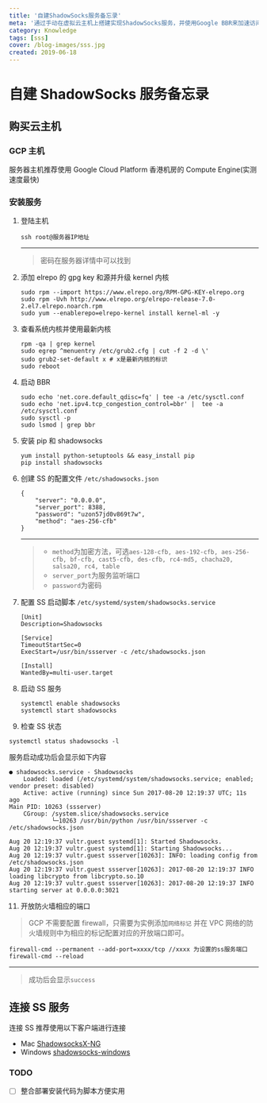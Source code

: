 ```yaml
---
title: '自建ShadowSocks服务备忘录'
meta: '通过手动在虚拟云主机上搭建实现ShadowSocks服务，并使用Google BBR来加速访问速度。'
category: Knowledge
tags: [sss]
cover: /blog-images/sss.jpg
created: 2019-06-18
---
```


# 自建 ShadowSocks 服务备忘录

## 购买云主机

### GCP 主机

服务器主机推荐使用 Google Cloud Platform 香港机房的 Compute Engine(实测速度最快)

### 安装服务

1. 登陆主机

   ```
   ssh root@服务器IP地址
   ```

   ***

   > 密码在服务器详情中可以找到

2. 添加 elrepo 的 gpg key 和源并升级 kernel 内核

   ```
   sudo rpm --import https://www.elrepo.org/RPM-GPG-KEY-elrepo.org
   sudo rpm -Uvh http://www.elrepo.org/elrepo-release-7.0-2.el7.elrepo.noarch.rpm
   sudo yum --enablerepo=elrepo-kernel install kernel-ml -y
   ```

3. 查看系统内核并使用最新内核

   ```
   rpm -qa | grep kernel
   sudo egrep ^menuentry /etc/grub2.cfg | cut -f 2 -d \'
   sudo grub2-set-default x # x是最新内核的标识
   sudo reboot
   ```

4. 启动 BBR

   ```
   sudo echo 'net.core.default_qdisc=fq' | tee -a /etc/sysctl.conf
   sudo echo 'net.ipv4.tcp_congestion_control=bbr' |  tee -a /etc/sysctl.conf
   sudo sysctl -p
   sudo lsmod | grep bbr
   ```

5. 安装 pip 和 shadowsocks

   ```
   yum install python-setuptools && easy_install pip
   pip install shadowsocks
   ```

6. 创建 SS 的配置文件 `/etc/shadowsocks.json`

   ```
   {
       "server": "0.0.0.0",
       "server_port": 8388,
       "password": "uzon57jd0v869t7w",
       "method": "aes-256-cfb"
   }
   ```

   ***

   > - `method`为加密方法，可选`aes-128-cfb, aes-192-cfb, aes-256-cfb, bf-cfb, cast5-cfb, des-cfb, rc4-md5, chacha20, salsa20, rc4, table`
   > - `server_port`为服务监听端口
   > - `password`为密码

7. 配置 SS 启动脚本 `/etc/systemd/system/shadowsocks.service`

   ```
   [Unit]
   Description=Shadowsocks

   [Service]
   TimeoutStartSec=0
   ExecStart=/usr/bin/ssserver -c /etc/shadowsocks.json

   [Install]
   WantedBy=multi-user.target
   ```

8. 启动 SS 服务

   ```
   systemctl enable shadowsocks
   systemctl start shadowsocks
   ```

9. 检查 SS 状态

```
systemctl status shadowsocks -l
```

服务启动成功后会显示如下内容

```
● shadowsocks.service - Shadowsocks
    Loaded: loaded (/etc/systemd/system/shadowsocks.service; enabled; vendor preset: disabled)
    Active: active (running) since Sun 2017-08-20 12:19:37 UTC; 11s ago
Main PID: 10263 (ssserver)
    CGroup: /system.slice/shadowsocks.service
            └─10263 /usr/bin/python /usr/bin/ssserver -c /etc/shadowsocks.json

Aug 20 12:19:37 vultr.guest systemd[1]: Started Shadowsocks.
Aug 20 12:19:37 vultr.guest systemd[1]: Starting Shadowsocks...
Aug 20 12:19:37 vultr.guest ssserver[10263]: INFO: loading config from /etc/shadowsocks.json
Aug 20 12:19:37 vultr.guest ssserver[10263]: 2017-08-20 12:19:37 INFO     loading libcrypto from libcrypto.so.10
Aug 20 12:19:37 vultr.guest ssserver[10263]: 2017-08-20 12:19:37 INFO     starting server at 0.0.0.0:3021
```

11. 开放防火墙相应的端口

> GCP 不需要配置 firewall，只需要为实例添加`网络标记` 并在 VPC 网络的防火墙规则中为相应的标记配置对应的开放端口即可。

```
firewall-cmd --permanent --add-port=xxxx/tcp //xxxx 为设置的ss服务端口
firewall-cmd --reload
```

---

> 成功后会显示`success`

## 连接 SS 服务

连接 SS 推荐使用以下客户端进行连接

- Mac [ShadowsocksX-NG](https://github.com/shadowsocks/ShadowsocksX-NG)
- Windows [shadowsocks-windows](https://github.com/shadowsocks/shadowsocks-windows)

### TODO

- [ ] 整合部署安装代码为脚本方便实用
